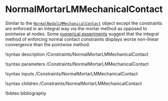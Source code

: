 # NormalMortarLMMechanicalContact

Similar to the
[`NormalNodalLMMechanicalContact`](/NormalNodalLMMechanicalContact.md) object
except the constraints are enforced in an integral way via the mortar method as
opposed to pointwise at nodes. Some
[numerical experiments](modules/contact/index.md#frictionless_table) suggest
that the integral method of enforcing normal contact constraints displays worse
non-linear convergence than the pointwise method.

!syntax description /Constraints/NormalMortarLMMechanicalContact

!syntax parameters /Constraints/NormalMortarLMMechanicalContact

!syntax inputs /Constraints/NormalMortarLMMechanicalContact

!syntax children /Constraints/NormalMortarLMMechanicalContact

!bibtex bibliography
